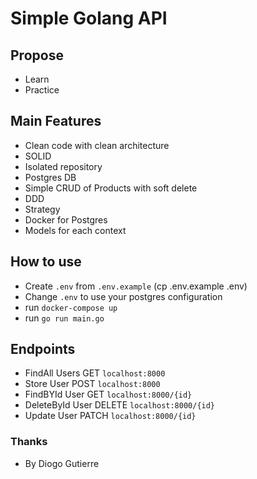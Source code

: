 # Simple Golang API
## Propose
- Learn
- Practice

## Main Features
- Clean code with clean architecture
- SOLID
- Isolated repository
- Postgres DB
- Simple CRUD of Products with soft delete
- DDD
- Strategy
- Docker for Postgres
- Models for each context

## How to use
- Create `.env` from `.env.example` (cp .env.example .env) 
- Change `.env` to use your postgres configuration
- run `docker-compose up`
- run `go run main.go`

## Endpoints
- FindAll Users GET `localhost:8000`
- Store User POST `localhost:8000`
- FindBYId User GET `localhost:8000/{id}`
- DeleteById User DELETE `localhost:8000/{id}`
- Update User PATCH `localhost:8000/{id}`

### Thanks
- By Diogo Gutierre
